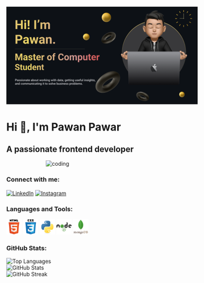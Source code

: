 ![logo](https://github.com/PawanPawar03/PawanPawar03/blob/main/Make%20your%20README.png)
<!-- Heading -->
# Hi 👋, I'm Pawan Pawar
## A passionate frontend developer

<!-- Profile Picture -->
<img align="right" alt="coding" width="400" src="https://user-images.githubusercontent.com/55389276/140866485-8fb1c876-9a8f-4d6a-98dc-08c4981eaf70.gif">

<!-- Social Icons -->
<p align="left">
  <a href="https://twitter.com/" target="blank"><img src="https://img.shields.io/twitter/follow/?logo=twitter&style=for-the-badge" alt="" /></a>
</p>

<!-- Connect with me -->
### Connect with me:
<p align="left">
  <a href="https://www.linkedin.com/in/pawan-pawar-aaa19a244?utm_source=share&utm_campaign=share_via&utm_content=profile&utm_medium=android_app" target="_blank"><img align="center" src="https://raw.githubusercontent.com/rahuldkjain/github-profile-readme-generator/master/src/images/icons/Social/linked-in-alt.svg" alt="LinkedIn" height="30" width="40" /></a>
  <a href="https://www.instagram.com/pawan_pawar_1?igsh=OWwybnBkZ3QxYnZu" target="_blank"><img align="center" src="https://raw.githubusercontent.com/rahuldkjain/github-profile-readme-generator/master/src/images/icons/Social/instagram.svg" alt="Instagram" height="30" width="40" /></a>
</p>

<!-- Languages and Tools -->
### Languages and Tools:
<p align="left">
  <img src="https://raw.githubusercontent.com/devicons/devicon/master/icons/html5/html5-original-wordmark.svg" alt="HTML5" width="40" height="40"/>
  <img src="https://raw.githubusercontent.com/devicons/devicon/master/icons/css3/css3-original-wordmark.svg" alt="CSS3" width="40" height="40"/>
  <img src="https://raw.githubusercontent.com/devicons/devicon/master/icons/python/python-original.svg" alt="Python" width="40" height="40"/>
  <img src="https://raw.githubusercontent.com/devicons/devicon/master/icons/nodejs/nodejs-original-wordmark.svg" alt="Node.js" width="40" height="40"/>
  <img src="https://raw.githubusercontent.com/devicons/devicon/master/icons/mongodb/mongodb-original-wordmark.svg" alt="MongoDB" width="40" height="40"/>
  <!-- Add more icons here -->
</p>

<!-- GitHub Stats -->
### GitHub Stats:

<img align="left" src="https://github-readme-stats.vercel.app/api/top-langs?username=pawanpawar03&show_icons=true&locale=en&layout=compact" alt="Top Languages" /><br>
<img align="left" src="https://github-readme-stats.vercel.app/api?username=pawanpawar03&show_icons=true&locale=en" alt="GitHub Stats" /><br>
<img align="left" src="https://github-readme-streak-stats.herokuapp.com/?user=pawanpawar03&" alt="GitHub Streak" /><br>
